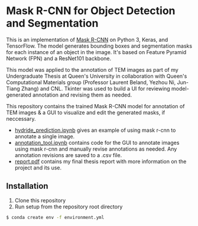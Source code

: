 # Mask R-CNN for Object Detection and Segmentation

This is an implementation of [Mask R-CNN](https://arxiv.org/abs/1703.06870) on Python 3, Keras, and TensorFlow. The model generates bounding boxes and segmentation masks for each instance of an object in the image. It's based on Feature Pyramid Network (FPN) and a ResNet101 backbone. 

This model was applied to the annotation of TEM images as part of my Undergraduate Thesis at Queen's University in collaboration with Queen's Computational Materials group (Professor Laurent Beland, Yezhou Ni, Jun-Tiang Zhang) and CNL. Tkinter was used to build a UI for reviewing model-generated annotation and revising them as needed.

This repository contains the trained Mask R-CNN model for annotation of TEM images & a GUI to visualize and edit the generated masks, if neccessary. 

* [hydride_prediction.ipynb](model/hydride_prediction.ipynb) gives an example of using mask r-cnn to annotate a single image. 
* [annotation_tool.ipynb](annotation_tool.ipynb) contains code for the GUI to annotate images using mask r-cnn and manually revise annotations as needed. Any annotation revisions are saved to a .csv file.
* [report.pdf](results/report.pdf) contains my final thesis report with more information on the project and its use.

## Installation
1. Clone this repository
2. Run setup from the repository root directory
```bash
$ conda create env -f environment.yml
```
